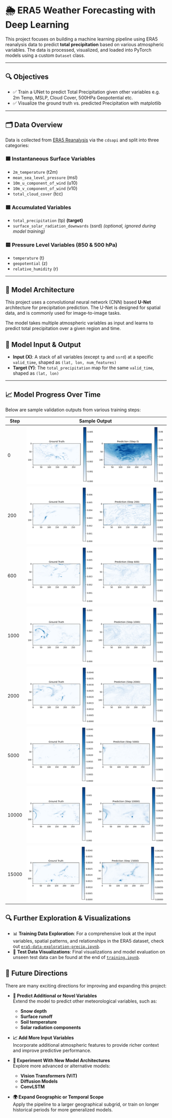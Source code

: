 # 🌦️ ERA5 Weather Forecasting with Deep Learning

This project focuses on building a machine learning pipeline using ERA5 reanalysis data to predict **total precipitation** based on various atmospheric variables. The data is processed, visualized, and loaded into PyTorch models using a custom `Dataset` class.

---

## 🔍 Objectives

- ✅ Train a UNet to predict Total Precipitation given other variables e.g. 2m Temp, MSLP, Cloud Cover, 500HPa Geopotential etc.
- ✅ Visualize the ground truth vs. predicted Precipitation with matplotlib

---

## 🗂️ Data Overview

Data is collected from [ERA5 Reanalysis](https://cds.climate.copernicus.eu/datasets) via the `cdsapi` and split into three categories:

### 🟦 Instantaneous Surface Variables
- `2m_temperature` (t2m)
- `mean_sea_level_pressure` (msl)
- `10m_u_component_of_wind` (u10)
- `10m_v_component_of_wind` (v10)
- `total_cloud_cover` (tcc)

### 🟩 Accumulated Variables
- `total_precipitation` (tp) **(target)**
- `surface_solar_radiation_downwards` (ssrd) *(optional, ignored during model training)*

### 🟨 Pressure Level Variables (850 & 500 hPa)
- `temperature` (t)
- `geopotential` (z)
- `relative_humidity` (r)

---

## 🤖 Model Architecture

This project uses a convolutional neural network (CNN) based **U-Net** architecture for precipitation prediction. The U-Net is designed for spatial data, and is commonly used for image-to-image tasks. 

The model takes multiple atmospheric variables as input and learns to predict total precipitation over a given region and time.

## 🧠 Model Input & Output

- **Input (X)**: A stack of all variables (except `tp` and `ssrd`) at a specific `valid_time`, shaped as `(lat, lon, num_features)`
- **Target (Y)**: The `total_precipitation` map for the same `valid_time`, shaped as `(lat, lon)`

---

## 📈 Model Progress Over Time

Below are sample validation outputs from various training steps:

| Step     | Sample Output |
|----------|----------------|
| 0        | ![Step 0](validation_images/validation_step_00000.png) |
| 200      | ![Step 200](validation_images/validation_step_00200.png) |
| 600      | ![Step 600](validation_images/validation_step_00600.png) |
| 1000     | ![Step 1000](validation_images/validation_step_01000.png) |
| 2000     | ![Step 2000](validation_images/validation_step_02000.png) |
| 5000     | ![Step 5000](validation_images/validation_step_05000.png) |
| 10000    | ![Step 10000](validation_images/validation_step_10000.png) |
| 15000    | ![Step 15000](validation_images/validation_step_15000.png) |

## 🔍 Further Exploration & Visualizations

- 📊 **Training Data Exploration**: For a comprehensive look at the input variables, spatial patterns, and relationships in the ERA5 dataset, check out [`era5-data-exploration-precip.ipynb`](./era5-data-exploration-precip.ipynb).
- 🧪 **Test Data Visualizations**: Final visualizations and model evaluation on unseen test data can be found at the end of [`training.ipynb`](./training.ipynb).

## 🚀 Future Directions

There are many exciting directions for improving and expanding this project:

- **🔁 Predict Additional or Novel Variables**  
  Extend the model to predict other meteorological variables, such as:
  - **Snow depth**
  - **Surface runoff**
  - **Soil temperature**
  - **Solar radiation components**  

- **📈 Add More Input Variables**  
  Incorporate additional atmospheric features to provide richer context and improve predictive performance.

- **🧠 Experiment With New Model Architectures**  
  Explore more advanced or alternative models:
  - **Vision Transformers (ViT)**  
  - **Diffusion Models** 
  - **ConvLSTM**

- **🌍 Expand Geographic or Temporal Scope**  
  Apply the pipeline to a larger geographical subgrid, or train on longer historical periods for more generalized models.
